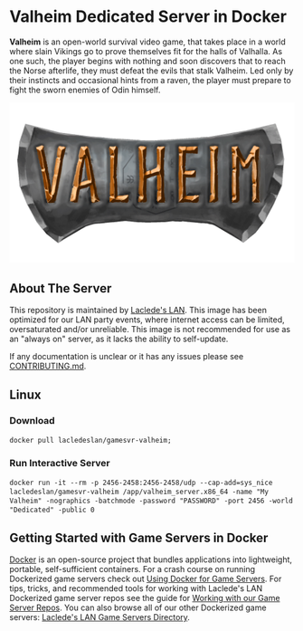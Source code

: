 # Valheim Dedicated Server in Docker

**Valheim** is an open-world survival video game, that takes place in a world where slain Vikings go to prove
themselves fit for the halls of Valhalla. As one such, the player begins with nothing and soon discovers that to reach
the Norse afterlife, they must defeat the evils that stalk Valheim. Led only by their instincts and occasional hints
from a raven, the player must prepare to fight the sworn enemies of Odin himself.

![Valheim Logo](https://raw.githubusercontent.com/LacledesLAN/gamesvr-valheim/main/.misc/logo_valheim.png "Valheim Dedicated Server in Docker")

## About The Server

This repository is maintained by [Laclede's LAN](https://lacledeslan.com). This image has been optimized for our LAN
party events, where internet access can be limited, oversaturated and/or unreliable. This image is not recommended for
use as an "always on" server, as it lacks the ability to self-update.

If any documentation is unclear or it has any issues please see [CONTRIBUTING.md](./CONTRIBUTING.md).

## Linux

### Download

```shell
docker pull lacledeslan/gamesvr-valheim;
```

### Run Interactive Server

```shell
docker run -it --rm -p 2456-2458:2456-2458/udp --cap-add=sys_nice lacledeslan/gamesvr-valheim /app/valheim_server.x86_64 -name "My Valheim" -nographics -batchmode -password "PASSWORD" -port 2456 -world "Dedicated" -public 0
```

## Getting Started with Game Servers in Docker

[Docker](https://docs.docker.com/) is an open-source project that bundles applications into lightweight, portable,
self-sufficient containers. For a crash course on running Dockerized game servers check out [Using Docker for Game
Servers](https://github.com/LacledesLAN/README.1ST/blob/master/GameServers/DockerAndGameServers.md). For tips, tricks,
and recommended tools for working with Laclede's LAN Dockerized game server repos see the guide for [Working with our
Game Server Repos](https://github.com/LacledesLAN/README.1ST/blob/master/GameServers/WorkingWithOurRepos.md). You can
also browse all of our other Dockerized game servers: [Laclede's LAN Game Servers
Directory](https://github.com/LacledesLAN/README.1ST/tree/master/GameServers).
